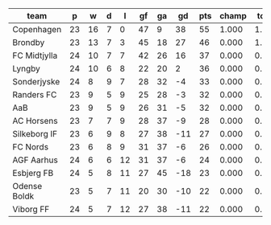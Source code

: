 |     team     | p  | w  | d | l  | gf | ga | gd  | pts | champ | top2  | top3  | top4  |  5-7  | bot4  | bot3  | bot2  |
|--------------|----|----|---|----|----|----|-----|-----|-------|-------|-------|-------|-------|-------|-------|-------|
| Copenhagen   | 23 | 16 | 7 |  0 | 47 |  9 |  38 |  55 | 1.000 | 1.000 | 1.000 | 1.000 | 0.000 | 0.000 | 0.000 | 0.000|
| Brondby      | 23 | 13 | 7 |  3 | 45 | 18 |  27 |  46 | 0.000 | 1.000 | 1.000 | 1.000 | 0.000 | 0.000 | 0.000 | 0.000|
| FC Midtjylla | 24 | 10 | 7 |  7 | 42 | 26 |  16 |  37 | 0.000 | 0.000 | 0.743 | 0.925 | 0.075 | 0.000 | 0.000 | 0.000|
| Lyngby       | 24 | 10 | 6 |  8 | 22 | 20 |   2 |  36 | 0.000 | 0.000 | 0.177 | 0.728 | 0.272 | 0.000 | 0.000 | 0.000|
| Sonderjyske  | 24 |  8 | 9 |  7 | 28 | 32 |  -4 |  33 | 0.000 | 0.000 | 0.011 | 0.089 | 0.872 | 0.000 | 0.000 | 0.000|
| Randers FC   | 23 |  9 | 5 |  9 | 25 | 28 |  -3 |  32 | 0.000 | 0.000 | 0.029 | 0.147 | 0.782 | 0.000 | 0.000 | 0.000|
| AaB          | 23 |  9 | 5 |  9 | 26 | 31 |  -5 |  32 | 0.000 | 0.000 | 0.040 | 0.112 | 0.796 | 0.000 | 0.000 | 0.000|
| AC Horsens   | 23 |  7 | 7 |  9 | 28 | 37 |  -9 |  28 | 0.000 | 0.000 | 0.000 | 0.000 | 0.087 | 0.091 | 0.013 | 0.001|
| Silkeborg IF | 23 |  6 | 9 |  8 | 27 | 38 | -11 |  27 | 0.000 | 0.000 | 0.000 | 0.000 | 0.078 | 0.184 | 0.043 | 0.004|
| FC Nords     | 23 |  6 | 8 |  9 | 31 | 37 |  -6 |  26 | 0.000 | 0.000 | 0.000 | 0.000 | 0.039 | 0.291 | 0.094 | 0.017|
| AGF Aarhus   | 24 |  6 | 6 | 12 | 31 | 37 |  -6 |  24 | 0.000 | 0.000 | 0.000 | 0.000 | 0.000 | 0.697 | 0.418 | 0.210|
| Esbjerg FB   | 24 |  5 | 8 | 11 | 27 | 45 | -18 |  23 | 0.000 | 0.000 | 0.000 | 0.000 | 0.000 | 0.976 | 0.929 | 0.711|
| Odense Boldk | 23 |  5 | 7 | 11 | 20 | 30 | -10 |  22 | 0.000 | 0.000 | 0.000 | 0.000 | 0.000 | 0.793 | 0.606 | 0.374|
| Viborg FF    | 24 |  5 | 7 | 12 | 27 | 38 | -11 |  22 | 0.000 | 0.000 | 0.000 | 0.000 | 0.000 | 0.967 | 0.896 | 0.684|

